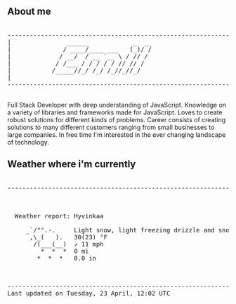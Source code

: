 ## About me

<pre>

--------------------------------------------------------------------------------------
|			    ______            _  __
|			   / ____/____ ___   (_)/ /
|			  / __/  / __ `__ \ / // / 
|			 / /___ / / / / / // // /  
|			/_____//_/ /_/ /_//_//_/   
|                           
--------------------------------------------------------------------------------------

</pre>

Full Stack Developer with deep understanding of JavaScript. Knowledge on a variety of libraries and frameworks made for JavaScript. Loves to create robust solutions for different kinds of problems. Career consists of creating solutions to many different customers ranging from small businesses to large companies. In free time I'm interested in the ever changing landscape of technology. 



## Weather where i'm currently  

<pre>

--------------------------------------------------------------------------------------


 
  Weather report: Hyvinkaa  
    
     _`/"".-.     Light snow, light freezing drizzle and snow  
      ,\_(   ).   30(23) °F  
       /(___(__)  ↗ 11 mph  
         *  *  *  0 mi  
        *  *  *   0.0 in  
                                                              .


--------------------------------------------------------------------------------------
Last updated on Tuesday, 23 April, 12:02 UTC
</pre>
